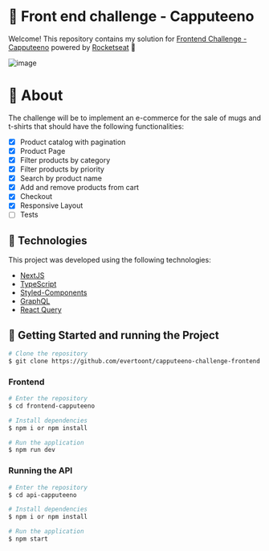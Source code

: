 # 🚀 Front end challenge - Capputeeno

Welcome! This repository contains my solution for [Frontend Challenge - Capputeeno](https://github.com/Rocketseat/frontend-challenge) powered by [Rocketseat](https://www.rocketseat.com.br/) 🚀

![image](https://github.com/evertoont/capputeeno-challenge-frontend/assets/55769021/6f4472dd-b41f-4797-9e6a-4e6a80379550)

# 🧠 About


The challenge will be to implement an e-commerce for the sale of mugs and t-shirts that should have the following functionalities:
- [X] Product catalog with pagination
- [x] Product Page
- [X] Filter products by category
- [X] Filter products by priority
- [X] Search by product name
- [X] Add and remove products from cart
- [X] Checkout
- [x] Responsive Layout
- [ ] Tests

## 🧪 Technologies

This project was developed using the following technologies:

- [NextJS](https://nextjs.org/)
- [TypeScript](https://www.typescriptlang.org/)
- [Styled-Components](https://styled-components.com/)
- [GraphQL](https://graphql.org/)
- [React Query](https://tanstack.com/query/v3/)


## 🚀 Getting Started and running the Project

```bash
# Clone the repository
$ git clone https://github.com/evertoont/capputeeno-challenge-frontend

```

### Frontend
```bash
# Enter the repository
$ cd frontend-capputeeno

# Install dependencies
$ npm i or npm install

# Run the application
$ npm run dev
```

### Running the API
```bash
# Enter the repository
$ cd api-capputeeno

# Install dependencies
$ npm i or npm install

# Run the application
$ npm start
```
